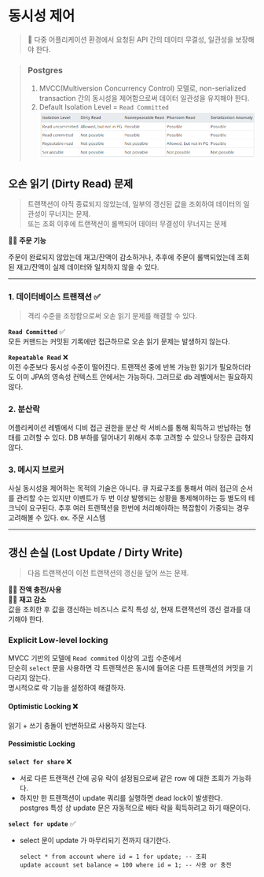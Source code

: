 # 동시성 제어

> 🚨 다중 어플리케이션 환경에서 요청된 API 간의 데이터 무결성, 일관성을 보장해야 한다.

> ### Postgres
> 1. MVCC(Multiversion Concurrency Control) 모델로, non-serialized transaction 간의 동시성을 제어함으로써 데이터 일관성을 유지해야 한다.
> 2. Default Isolation Level = `Read Committed`  
     ![image](../.asset/isolation-level.png)

## 오손 읽기 (Dirty Read) 문제

> 트랜잭션이 아직 종료되지 않았는데, 일부의 갱신된 값을 조회하여 데이터의 일관성이 무너지는 문제.    
> 또는 조회 이후에 트랜잭션이 롤백되어 데이터 무결성이 무너지는 문제

✍🏻 **주문 기능**

주문이 완료되지 않았는데 재고/잔액이 감소하거나, 추후에 주문이 롤백되었는데 조회된 재고/잔액이 실제 데이터와 일치하지 않을 수 있다.

---

### 1. 데이터베이스 트랜잭션 ✅

> 격리 수준을 조정함으로써 오손 읽기 문제를 해결할 수 있다.

**`Read Committed`** ✅  
모든 커맨드는 커밋된 기록에만 접근하므로 오손 읽기 문제는 발생하지 않는다.

**`Repeatable Read`** ❌  
이전 수준보다 동시성 수준이 떨어진다.
트랜잭션 중에 반복 가능한 읽기가 필요하더라도 이미 JPA의 영속성 컨텍스트 안에서는 가능하다.
그러므로 db 레벨에서는 필요하지 않다.

### 2. 분산락

어플리케이션 레벨에서 디비 접근 권한을 분산 락 서비스를 통해 획득하고 반납하는 형태를 고려할 수 있다.
DB 부하를 덜어내기 위해서 추후 고려할 수 있으나 당장은 급하지 않다.

### 3. 메시지 브로커

사실 동시성을 제어하는 목적의 기술은 아니다.
큐 자료구조를 통해서 여러 접근의 순서를 관리할 수는 있지만 이벤트가 두 번 이상 발행되는 상황을 통제해야하는 등 별도의 테크닉이 요구된다.
추후 여러 트랜잭션을 한번에 처리해야하는 복잡함이 가중되는 경우 고려해볼 수 있다. ex. 주문 시스템

---

## 갱신 손실 (Lost Update / Dirty Write)

> 다음 트랜잭션이 이전 트랜잭션의 갱신을 덮어 쓰는 문제.

✍🏻 **잔액 충전/사용**  
✍🏻 **재고 감소**  
값을 조회한 후 값을 갱신하는 비즈니스 로직 특성 상, 현재 트랜잭션의 갱신 결과를 대기해야 한다.

### Explicit Low-level locking

MVCC 기반의 모델에 `Read commited` 이상의 고립 수준에서   
단순히 `select` 문을 사용하면 각 트랜잭션은 동시에 들어온 다른 트랜잭션의 커밋을 기다리지 않는다.  
명시적으로 락 기능을 설정하여 해결하자.

#### Optimistic Locking ❌

읽기 + 쓰기 충돌이 빈번하므로 사용하지 않는다.

#### Pessimistic Locking

**`select for share`** ❌

- 서로 다른 트랜잭션 간에 공유 락이 설정됨으로써 같은 row 에 대한 조회가 가능하다.
- 하지만 한 트랜잭션이 update 쿼리를 실행하면 dead lock이 발생한다.  
  postgres 특성 상 update 문은 자동적으로 배타 락을 획득하려고 하기 때문이다.

**`select for update`** ✅

- select 문이 update 가 마무리되기 전까지 대기한다.
    ```
    select * from account where id = 1 for update; -- 조회
    update account set balance = 100 where id = 1; -- 사용 or 충전
    ```
